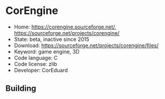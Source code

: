 # CorEngine

- Home: https://corengine.sourceforge.net/, https://sourceforge.net/projects/corengine/
- State: beta, inactive since 2015
- Download: https://sourceforge.net/projects/corengine/files/
- Keyword: game engine, 3D
- Code language: C
- Code license: zlib
- Developer: CorEduard

## Building
